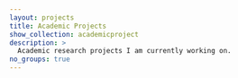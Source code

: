 ```yaml
---
layout: projects
title: Academic Projects
show_collection: academicproject
description: >
  Academic research projects I am currently working on.
no_groups: true
---
```

